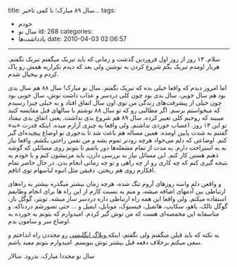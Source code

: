 title: سال ۸۹ مبارک؛ با کمی تاخیر…
tags:
  - خودم
  - سال نو
id: 268
categories:
  - یاد‌داشت‌ها
date: 2010-04-03 02:06:57
---

سلام.
۱۳ روز از روز اول فروردین گذشت و زمانی که باید تبریک میگفتم تبریک نگفتم. هربار اومدم تبریک بگم شروع کردن به نوشتن ولی بعد که دیدم تکراریه همش رو پاک کردم و بیخیال شدم.

اما امروز دیدم که واقعا خیلی بده که تبریک نگفتم. سال نو مبارک!
سال ۸۸ هم سال بدی بود هم سال خوبی. سال بدی بود چون کلی دردسر و عذاب داشت توش، سال خوبی بود چون خیلی از پیشرفت‌های زندگی من توی اون سال اتفاق افتاد و به خیلی چیزا رسیدم که میخواستم برسم. اگر مطالبی رو که تو سال ۸۸ نوشتم با سالهای قبل مقایسه کنید میبیند که روحیم کلی تغییر کرده.
سال ۸۹ هم شروع بدی نداشت. یعنی اتفاق بدی نیفتاد تو این ۱۳ روز. اعصاب خوردی نداشتم.
ولی واقعا یه چیزی آزارم میده. اینکه قدرت «نه» گفتنم به شدت پایین اومده. همین مساله هم باعث شد تا بدجوری تو اوضاع پیچیده‌ای گیر کنم. اوضاعی که دلم می‌خواد هرچه زودتر تموم بشه و من نفس راحتی بکشم.
واقعا نیاز به یه استراحت دارم. یه مدت از تمام مشغله‌ها دور باشم تا بتونم روی مسائلی که گوشه ذهنم هستن کار کنم. این مسائل نیاز به بررسی دارن، باید مرتبشون کنم و با خودم یه نتیجه گیری کنم که چه کاری رو از چه راهی و تو چه زمانی انجام بدن. در حال حاضر تمام افکارم روی هم ریختن. دقیقن مثل انبوه لباسهام توی اتاقم.

و واقعن دلم واسه روزهای آروم تنگ شده، هرچه زمان بیشتر میگذره بیشتر به راه‌های ارتباطی بین آدمهای اضافه میشه، و منم به نسبت کارم از این راه ها برای انجام وظایفم استفاده میکنم. ولی واقعا این همه راه ارتباطی داره دردسر ساز میشه. تویتر، گوگل باز، گوگل تالک، یاهو، سکایپ، هاتمیل، فیسبوک، موبایل، ایمیل و … حتی تصورشم دردناکه. و متاسفانه این مخمصه‌ای هست که من توش گیر کردم. امیدوارم که بتونم یه خورده به اوضاع سر و سامون بدم.

یه نکته که باید قبلن میگفتم ولی نگفتم، اینکه[ وبلاگ انگلیسی](http://en.sallar.ir/) رو مجددن راه انداختم و سعی میکنم برخلاف دفعه قبل بیشتر توش بنویسم. امیدوارم بتونم مفید باشم.

سال نو مجددا مبارک، بدرود.
سالار